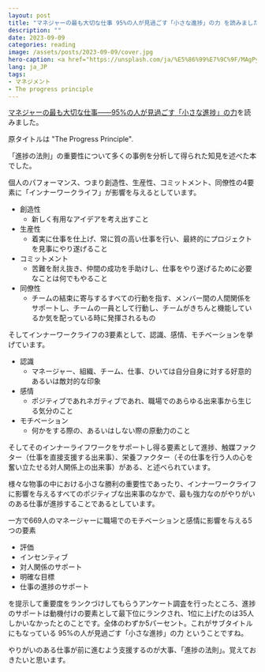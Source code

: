 ```yaml
---
layout: post
title: "マネジャーの最も大切な仕事 95%の人が見過ごす「小さな進捗」の力 を読みました"
description: ""
date: 2023-09-09
categories: reading
image: /assets/posts/2023-09-09/cover.jpg
hero-caption: <a href="https://unsplash.com/ja/%E5%86%99%E7%9C%9F/MAgPyHRO0AA?utm_source=unsplash&utm_medium=referral&utm_content=creditCopyText">Unsplash</a>の<a href="https://unsplash.com/ja/@helloimnik?utm_source=unsplash&utm_medium=referral&utm_content=creditCopyText">Nik</a>が撮影した写真
lang: ja_JP
tags:
- マネジメント
- The progress principle
---
```


[マネジャーの最も大切な仕事――95%の人が見過ごす「小さな進捗」の力](https://www.amazon.co.jp/マネジャーの最も大切な仕事――95-の人が見過ごす「小さな進捗」の力-テレサ・アマビール/dp/4862762409)を読みました。

原タイトルは "The Progress Principle".

「進捗の法則」の重要性について多くの事例を分析して得られた知見を述べた本でした。

個人のパフォーマンス、つまり創造性、生産性、コミットメント、同僚性の4要素に「インナーワークライフ」が影響を与えるとしています。

- 創造性
  - 新しく有用なアイデアを考え出すこと
- 生産性
  - 着実に仕事を仕上げ、常に質の高い仕事を行い、最終的にプロジェクトを見事にやり遂げること
- コミットメント
  - 苦難を耐え抜き、仲間の成功を手助けし、仕事をやり遂げるために必要なことは何でもやること
- 同僚性
  - チームの結束に寄与するすべての行動を指す、メンバー間の人間関係をサポートし、チームの一員として行動し、チームがきちんと機能しているか気を配っている時に発揮されるもの

そしてインナーワークライフの3要素として、認識、感情、モチベーションを挙げています。
- 認識
  - マネージャー、組織、チーム、仕事、ひいては自分自身に対する好意的あるいは敵対的な印象
- 感情
  - ポジティブであれネガティブであれ、職場でのあらゆる出来事から生じる気分のこと
- モチベーション
  - 何かをする際の、あるいはしない際の原動力のこと

そしてそのインナーライフワークをサポートし得る要素として進捗、触媒ファクター（仕事を直接支援する出来事）、栄養ファクター（その仕事を行う人の心を奮い立たせる対人関係上の出来事）がある、と述べられています。

様々な物事の中における小さな勝利の重要性であったり、インナーワークライフに影響を与えるすべてのポジティブな出来事のなかで、最も強力なのがやりがいのある仕事が進捗することであるとしています。

一方で669人のマネージャーに職場でのモチベーションと感情に影響を与える5つの要素

- 評価
- インセンティブ
- 対人関係のサポート
- 明確な目標
- 仕事の進捗のサポート

を提示して重要度をランクづけしてもらうアンケート調査を行ったところ、進捗のサポートは動機付けの要素として最下位にランクされ、1位に上げたのは35人しかいなかったとのことです。全体のわずか5パーセント。これがサブタイトルにもなっている 95%の人が見過ごす「小さな進捗」の力 ということですね。

やりがいのある仕事が前に進むよう支援するのが大事、「進捗の法則」。覚えておきたいと思います。